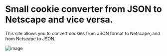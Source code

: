 # Small cookie converter from JSON to Netscape and vice versa.
This site allows you to convert cookies from JSON format to Netscape, and from Netscape to JSON.

![image](https://github.com/user-attachments/assets/4052822f-3d21-46a9-ac89-969cba9f6ff5)

